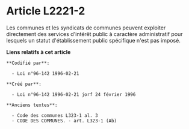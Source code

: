 # Article L2221-2

Les communes et les syndicats de communes peuvent exploiter directement des services d'intérêt public à caractère
administratif pour lesquels un statut d'établissement public spécifique n'est pas imposé.

**Liens relatifs à cet article**

	**Codifié par**:

	  - Loi n°96-142 1996-02-21

	**Créé par**:

	  - Loi n°96-142 1996-02-21 jorf 24 février 1996

	**Anciens textes**:

	  - Code des communes L323-1 al. 3
	  - CODE DES COMMUNES. - art. L323-1 (Ab)
